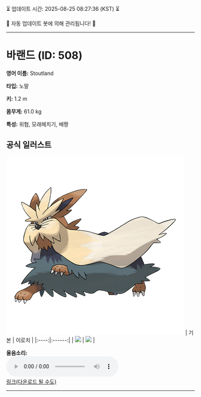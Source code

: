 
⏳ 업데이트 시간: 2025-08-25 08:27:36 (KST) ⏳

🤖 자동 업데이트 봇에 의해 관리됩니다! 🤖

---

# 바랜드 (ID: 508)
**영어 이름:** Stoutland

**타입:** 노말

**키:** 1.2 m

**몸무게:** 61.0 kg

**특성:** 위협, 모래헤치기, 배짱

## 공식 일러스트
![](https://raw.githubusercontent.com/PokeAPI/sprites/master/sprites/pokemon/other/official-artwork/508.png)
| 기본 | 이로치 |
|:----:|:------:|
| <img src="http://play.pokemonshowdown.com/sprites/ani/stoutland.gif" width="200"> | <img src="http://play.pokemonshowdown.com/sprites/ani-shiny/stoutland.gif" width="200"> |

**울음소리:**<br><audio controls src="https://raw.githubusercontent.com/PokeAPI/cries/main/cries/pokemon/latest/508.ogg"></audio><br> [링크(다운로드 될 수도)](https://raw.githubusercontent.com/PokeAPI/cries/main/cries/pokemon/latest/508.ogg)


---
